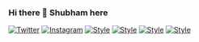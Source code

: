### Hi there 👋 Shubham here

[![Twitter](https://img.shields.io/badge/Twitter-%40shubham-58a1f2.svg)](https://twitter.com/theshubhamk_)
[![Instagram](https://img.shields.io/badge/Instagram-%40shubham-58a1f2.svg)](https://instagram.com/theshubhamk_)
[![Style](https://img.shields.io/badge/Dark%20Mode-111111.svg#gh-dark-mode-only)](https://twitter.com/theshubhamk_#gh-dark-mode-only)
[![Style](https://img.shields.io/badge/Light%20Mode-efefef.svg#gh-light-mode-only)](https://twitter.com/theshubhamk_#gh-light-mode-only)
[![Style](https://img.shields.io/badge/Dark%20Mode-111111.svg#gh-dark-mode-only)](https://github.com/settings/appearance#gh-dark-mode-only)
[![Style](https://img.shields.io/badge/Light%20Mode-efefef.svg#gh-light-mode-only)](https://github.com/settings/appearance#gh-light-mode-only)
